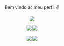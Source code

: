 <p align="center">  
Bem vindo ao meu perfil ✌
<p align="center">  
<p align="center">  
<img src="https://cdn.discordapp.com/emojis/905957874138750987.gif">
</p>
<p align="center">  
<img src="https://github-readme-stats.vercel.app/api?username=PolarLofy&show_icons=true&theme=dark&count_private=true">
<img src="https://github-readme-stats.vercel.app/api/top-langs/?username=PolarLofy&theme=blue-green">
</p>
<p align="center">  
<img src="https://komarev.com/ghpvc/?username=PolarLofy&color=grey">
<img src="https://img.shields.io/github/followers/PolarLofy.svg?style=social&label=Follow&maxAge=2592000">
</p>
